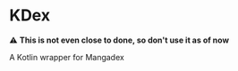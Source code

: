 # KDex

:warning: **This is not even close to done, so don't use it as of now**

A Kotlin wrapper for Mangadex
